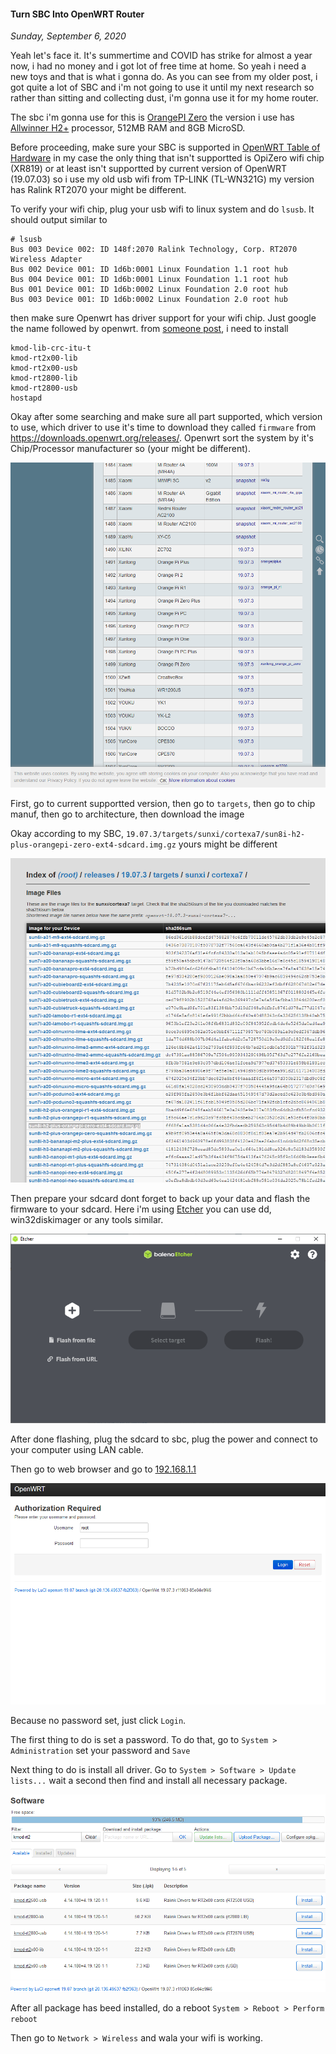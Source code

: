 #### Turn SBC Into OpenWRT Router
_Sunday, September 6, 2020_

Yeah let's face it. It's summertime and COVID has strike for almost a year now, i had no money 
and i got lot of free time at home. So yeah i need a new toys and that is what i gonna do. 
As you can see from my older post, i got quite a lot of SBC and i'm not going to use it until 
my next research so rather than sitting and collecting dust, i'm gonna use it for my home router.

The sbc i'm gonna use for this is [OrangePI Zero](https://linux-sunxi.org/Xunlong_Orange_Pi_Zero) the version 
i use has [Allwinner H2+](http://linux-sunxi.org/H2%2B#Variants) processor, 512MB RAM and 8GB MicroSD.

Before proceeding, make sure your SBC is supported in [OpenWRT Table of Hardware](https://openwrt.org/toh/start) 
in my case the only thing that isn't supportted is OpiZero wifi chip (XR819) or at least isn't supportted by 
current version of OpenWRT (19.07.03) so i use my old usb wifi from TP-LINK (TL-WN321G) my version 
has Ralink RT2070 your might be different. 

To verify your wifi chip, plug your usb wifi to linux system and do `lsusb`. It should output similar to 
```
# lsusb
Bus 003 Device 002: ID 148f:2070 Ralink Technology, Corp. RT2070 Wireless Adapter
Bus 002 Device 001: ID 1d6b:0001 Linux Foundation 1.1 root hub
Bus 004 Device 001: ID 1d6b:0001 Linux Foundation 1.1 root hub
Bus 001 Device 001: ID 1d6b:0002 Linux Foundation 2.0 root hub
Bus 003 Device 001: ID 1d6b:0002 Linux Foundation 2.0 root hub
```
then make sure Openwrt has driver support for your wifi chip. Just google the name followed by openwrt. 
from [someone post](https://forum.archive.openwrt.org/viewtopic.php?id=71340), i need to install
```
kmod-lib-crc-itu-t
kmod-rt2x00-lib
kmod-rt2x00-usb
kmod-rt2800-lib
kmod-rt2800-usb
hostapd
```

Okay after some searching and make sure all part supported, which version to use, which driver to use it's 
time to download they called `firmware` from <https://downloads.openwrt.org/releases/>. Openwrt sort 
the system by it's Chip/Processor manufacturer so (your might be different). 
<div class="row">
	<div class="col-sm-3"></div>
	<div class="col-sm-6">
		<div class="thumbnail">
			<img class="img-responsive" src="./posts/2020-09-06-turn-sbc-into-openwrt-router/1.png" alt="img">
		</div>
	</div>
	<div class="col-sm-3"></div>
</div>

First, go to current supportted version, then go to `targets`, then go to chip manuf, then go to architecture, 
then download the image

Okay according to my SBC, `19.07.3/targets/sunxi/cortexa7/sun8i-h2-plus-orangepi-zero-ext4-sdcard.img.gz` 
yours might be different
<div class="row">
	<div class="col-sm-3"></div>
	<div class="col-sm-6">
		<div class="thumbnail">
			<img class="img-responsive" src="./posts/2020-09-06-turn-sbc-into-openwrt-router/2.png" alt="img">
		</div>
	</div>
	<div class="col-sm-3"></div>
</div>

Then prepare your sdcard dont forget to back up your data and flash the firmware to your sdcard. Here i'm using 
[Etcher](https://www.balena.io/etcher/) you can use dd, win32diskimager or any tools similar.
<div class="row">
	<div class="col-sm-3"></div>
	<div class="col-sm-6">
		<div class="thumbnail">
			<img class="img-responsive" src="./posts/2020-09-06-turn-sbc-into-openwrt-router/3.png" alt="img">
		</div>
	</div>
	<div class="col-sm-3"></div>
</div>

After done flashing, plug the sdcard to sbc, plug the power and connect to your computer using LAN cable.

Then go to web browser and go to [192.168.1.1](http://192.168.1.1)
<div class="row">
	<div class="col-sm-3"></div>
	<div class="col-sm-6">
		<div class="thumbnail">
			<img class="img-responsive" src="./posts/2020-09-06-turn-sbc-into-openwrt-router/4.png" alt="img">
		</div>
	</div>
	<div class="col-sm-3"></div>
</div>

Because no password set, just click `Login`. 

The first thing to do is set a password. To do that, go to `System > Administration` set your password and `Save`

Next thing to do is install all driver. Go to `System > Software > Update lists...` wait a second then find and 
install all necessary package.
<div class="row">
	<div class="col-sm-3"></div>
	<div class="col-sm-6">
		<div class="thumbnail">
			<img class="img-responsive" src="./posts/2020-09-06-turn-sbc-into-openwrt-router/5.png" alt="img">
		</div>
	</div>
	<div class="col-sm-3"></div>
</div>

After all package has beed installed, do a reboot `System > Reboot > Perform reboot`

Then go to `Network > Wireless` and wala your wifi is working.